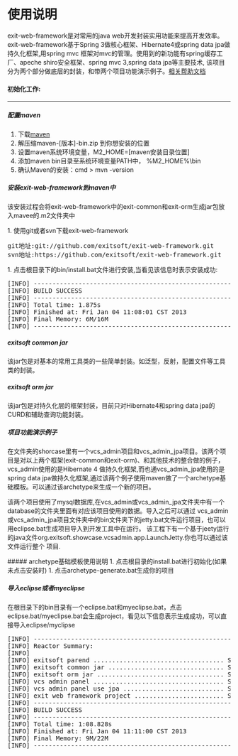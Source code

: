 使用说明
==================

exit-web-framework是对常用的java web开发封装实用功能来提高开发效率。exit-web-framework基于Spring 3做核心框架、Hibernate4或spring data jpa做持久化框架,用spring mvc 框架对mvc的管理。使用到的新功能有spring缓存工厂、apeche shiro安全框架、spring mvc 3,spring data jpa等主要技术, 该项目分为两个部分做底层的封装，和带两个项目功能演示例子。[相关帮助文档](https://github.com/exitsoft/exit-web-framework/wiki)

#### 初始化工作:

***

##### 配置maven

1. 下载[maven](http://maven.apache.org/download.html)
1. 解压缩maven-[版本]-bin.zip 到你想安装的位置
1. 设置maven系统环境变量，M2_HOME=[maven安装目录位置]
1. 添加maven bin目录至系统环境变量PATH中， %M2_HOME%\bin
1. 确认Maven的安装：cmd > mvn -version

##### 安装exit-web-framework到maven中

<p>
该安装过程会将exit-web-framework中的exit-common和exit-orm生成jar包放入mavee的.m2文件夹中
</p>
1. 使用git或者svn下载exit-web-framework
<pre>
git地址:git://github.com/exitsoft/exit-web-framework.git
svn地址:https://github.com/exitsoft/exit-web-framework.git
</pre>
1. 点击根目录下的bin/install.bat文件进行安装,当看见该信息时表示安装成功:
<pre>
[INFO] ------------------------------------------------------------------------
[INFO] BUILD SUCCESS
[INFO] ------------------------------------------------------------------------
[INFO] Total time: 1.875s
[INFO] Finished at: Fri Jan 04 11:08:01 CST 2013
[INFO] Final Memory: 6M/16M
[INFO] ------------------------------------------------------------------------
</pre>

##### exitsoft common jar

该jar包是对基本的常用工具类的一些简单封装。如泛型，反射，配置文件等工具类的封装。

##### exitsoft orm jar

该jar包是对持久化层的框架封装，目前只对Hibernate4和spring data jpa的CURD和辅助查询功能封装。

##### 项目功能演示例子
<p>
在文件夹的shorcase里有一个vcs_admin项目和vcs_admin_jpa项目。该两个项目是对以上两个框架(exit-common和exit-orm)、和其他技术的整合做的例子，vcs_admin使用的是Hibernate 4 做持久化框架,而也通vcs_admin_jpa使用的是spring data jpa做持久化框架,通过该两个例子使用maven做了一个archetype基础模板。可以通过该archetype来生成一个新的项目。
</p>
<p>
该两个项目使用了mysql数据库,在vcs_admin或vcs_admin_jpa文件夹中有一个database的文件夹里面有对应该项目使用的数据。导入之后可以通过
vcs_admin或vcs_admin_jpa项目文件夹中的bin文件夹下的jetty.bat文件运行项目，也可以用eclipse.bat生成项目导入到开发工具中在运行。
该工程下有一个基于jeety运行的java文件org.exitsoft.showcase.vcsadmin.app.LaunchJetty.你也可以通过该文件运行整个
项目.
</p>
##### archetype基础模板使用说明
1. 点击根目录的install.bat进行初始化(如果未点击安装时)
1. 点击archetype-generate.bat生成你的项目

##### 导入eclipse或者myeclipse
在根目录下的bin目录有一个eclipse.bat和myeclipse.bat，点击eclipse.bat/myeclipse.bat会生成project，看见以下信息表示生成成功，可以直接导入eclipse/myclipse
<pre>
[INFO] ------------------------------------------------------------------------
[INFO] Reactor Summary:
[INFO]
[INFO] exitsoft parend ................................... SUCCESS [0.797s]
[INFO] exitsoft common jar ............................... SUCCESS [55.718s]
[INFO] exitsoft orm jar .................................. SUCCESS [5.579s]
[INFO] vcs admin panel ................................... SUCCESS [5.734s]
[INFO] vcs admin panel use jpa ........................... SUCCESS [0.203s]
[INFO] exit web framework project ........................ SUCCESS [0.313s]
[INFO] ------------------------------------------------------------------------
[INFO] BUILD SUCCESS
[INFO] ------------------------------------------------------------------------
[INFO] Total time: 1:08.828s
[INFO] Finished at: Fri Jan 04 11:11:00 CST 2013
[INFO] Final Memory: 9M/22M
[INFO] ------------------------------------------------------------------------
</pre>